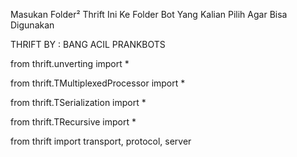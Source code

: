 Masukan Folder² Thrift Ini Ke Folder Bot Yang Kalian Pilih Agar Bisa Digunakan

THRIFT BY : BANG ACIL PRANKBOTS

from thrift.unverting import *

from thrift.TMultiplexedProcessor import *

from thrift.TSerialization import *

from thrift.TRecursive import *

from thrift import transport, protocol, server
